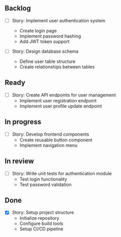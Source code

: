 ## Backlog

- [ ] Story: Implement user authentication system
  - Create login page
  - Implement password hashing
  - Add JWT token support

- [ ] Story: Design database schema
  - Define user table structure
  - Create relationships between tables

## Ready

- [ ] Story: Create API endpoints for user management
  - Implement user registration endpoint
  - Implement user profile update endpoint

## In progress

- [ ] Story: Develop frontend components
  - Create reusable button component
  - Implement navigation menu

## In review

- [ ] Story: Write unit tests for authentication module
  - Test login functionality
  - Test password validation

## Done

- [x] Story: Setup project structure
  - Initialize repository
  - Configure build tools
  - Setup CI/CD pipeline